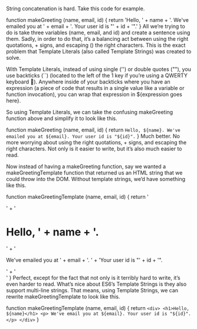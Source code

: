 String concatenation is hard. Take this code for example.

function makeGreeting (name, email, id) {
  return 'Hello, ' + name +
    '. We\'ve emailed you at ' + email +
    '. Your user id is "' + id + '".'
}
All we’re trying to do is take three variables (name, email, and id) and create a sentence using them. Sadly, in order to do that, it’s a balancing act between using the right quotations, + signs, and escaping (\) the right characters. This is the exact problem that Template Literals (also called Template Strings) was created to solve.

With Template Literals, instead of using single ('') or double quotes (""), you use backticks (``) (located to the left of the 1 key if you’re using a QWERTY keyboard 🙂). Anywhere inside of your backticks where you have an expression (a piece of code that results in a single value like a variable or function invocation), you can wrap that expression in ${expression goes here}.

So using Template Literals, we can take the confusing makeGreeting function above and simplify it to look like this.

function makeGreeting (name, email, id) {
  return `Hello, ${name}. We've emailed you at ${email}. Your user id is "${id}".`
}
Much better. No more worrying about using the right quotations, + signs, and escaping the right characters. Not only is it easier to write, but it’s also much easier to read.

Now instead of having a makeGreeting function, say we wanted a makeGreetingTemplate function that returned us an HTML string that we could throw into the DOM. Without template strings, we’d have something like this.

function makeGreetingTemplate (name, email, id) {
  return '<div>' +
    '<h1>Hello, ' + name + '.</h1>' +
    '<p>We\'ve emailed you at ' + email + '. ' +
    'Your user id is "' + id + '".</p>' +
  '</div>'
}
Perfect, except for the fact that not only is it terribly hard to write, it’s even harder to read. What’s nice about ES6’s Template Strings is they also support multi-line strings. That means, using Template Strings, we can rewrite makeGreetingTemplate to look like this.

function makeGreetingTemplate (name, email, id) {
  return `
    <div>
      <h1>Hello, ${name}</h1>
      <p>
        We've email you at ${email}.
        Your user id is "${id}".
      </p>
    </div>
  `
}